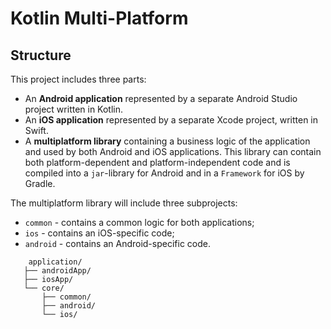# Kotlin Multi-Platform

## Structure

This project includes three parts:

 * An **Android application** represented by a separate Android Studio project written in Kotlin.
 * An **iOS application** represented by a separate Xcode project, written in Swift.
 * A **multiplatform library** containing a business logic of the application and used by both Android and iOS applications.
   This library can contain both platform-dependent and platform-independent code and is compiled into a `jar`-library
   for Android and in a `Framework` for iOS by Gradle.
   
 The multiplatform library will include three subprojects:

 * `common` - contains a common logic for both applications;
 * `ios` - contains an iOS-specific code;
 * `android` - contains an Android-specific code.
 
 ```
     application/
    ├── androidApp/
    ├── iosApp/
    └── core/
        ├── common/
        ├── android/
        └── ios/
```
